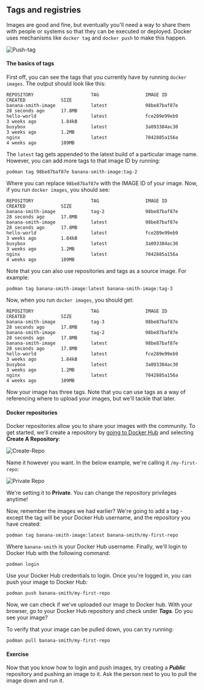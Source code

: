 ## Tags and registries

Images are good and fine, but eventually you'll need a way to share them with people or systems so that they can be executed or deployed. Docker uses mechanisms like `docker tag` and `docker push` to make this happen.

![Push-tag](/images/10-push-tag.png)

#### The basics of tags

First off, you can see the tags that you currently have by running `docker images`. The output should look like this:

```
REPOSITORY                     TAG                 IMAGE ID            CREATED             SIZE
banana-smith-image             latest              98be87baf87e        28 seconds ago      17.8MB
hello-world                    latest              fce289e99eb9        3 weeks ago         1.84kB
busybox                        latest              3a093384ac30        3 weeks ago         1.2MB
nginx                          latest              7042885a156a        4 weeks ago         109MB
```

The `latest` tag gets appended to the latest build of a particular image name. However, you can add more tags to that image ID by running:

```
podman tag 98be87baf87e banana-smith-image:tag-2
```

Where you can replace `98be87baf87e` with the IMAGE ID of your image. Now, if you run `docker images`, you should see:

```
REPOSITORY                     TAG                 IMAGE ID            CREATED             SIZE
banana-smith-image             tag-2               98be87baf87e        28 seconds ago      17.8MB
banana-smith-image             latest              98be87baf87e        28 seconds ago      17.8MB
hello-world                    latest              fce289e99eb9        3 weeks ago         1.84kB
busybox                        latest              3a093384ac30        3 weeks ago         1.2MB
nginx                          latest              7042885a156a        4 weeks ago         109MB
```

Note that you can also use repositories and tags as a source image. For example:

```
podman tag banana-smith-image:latest banana-smith-image:tag-3
```

Now, when you run `docker images`, you should get:

```
REPOSITORY                     TAG                 IMAGE ID            CREATED             SIZE
banana-smith-image             tag-3               98be87baf87e        28 seconds ago      17.8MB
banana-smith-image             tag-2               98be87baf87e        28 seconds ago      17.8MB
banana-smith-image             latest              98be87baf87e        28 seconds ago      17.8MB
hello-world                    latest              fce289e99eb9        3 weeks ago         1.84kB
busybox                        latest              3a093384ac30        3 weeks ago         1.2MB
nginx                          latest              7042885a156a        4 weeks ago         109MB
```

Now your image has three tags. Note that you can use tags as a way of referencing where to upload your images, but we'll tackle that later.

#### Docker repositories

Docker repositories allow you to share your images with the community. To get started, we'll create a repository by [going to Docker Hub](https://hub.docker.com/) and selecting **Create A Repository**:

![Create-Repo](/images/6-create-repo.png)

Name it however you want. In the below example, we're calling it `/my-first-repo`:

![Private Repo](/images/7-create-repo.png)

We're setting it to **Private**. You can change the repository privileges anytime!

Now, remember the images we had earlier? We're going to add a tag - except the tag will be your Docker Hub username, and the repository you have created:

```
podman tag banana-smith-image:latest banana-smith/my-first-repo
```

Where `banana-smith` is your Docker Hub username. Finally, we'll login to Docker Hub with the following command:

```
podman login
```

Use your Docker Hub credentials to login. Once you're logged in, you can push your image to Docker Hub:

```
podman push banana-smith/my-first-repo
```

Now, we can check if we've uploaded our image to Docker hub. With your browser, go to your Docker Hub repository and check under ***Tags***. Do you see your image?

To verify that your image can be pulled down, you can try running:

```
podman pull banana-smith/my-first-repo
```

#### Exercise

Now that you know how to login and push images, try creating a ***Public*** repository and pushing an image to it. Ask the person next to you to pull the image down and run it.

